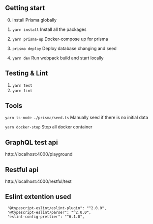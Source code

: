 ## Getting start

0. install Prisma globally

1. `yarn install`
   Install all the packages

1. `yarn prisma-up`
   Docker-compose up for prisma

1. `prisma deploy`
   Deploy database changing and seed

1. `yarn dev`
   Run webpack build and start locally

## Testing & Lint

1. `yarn test`
2. `yarn lint`

## Tools

`yarn ts-node ./prisma/seed.ts`
Manually seed if there is no initial data

`yarn docker-stop`
Stop all docker container

## GraphQL test api

http://localhost:4000/playground

## Restful api

http://localhost:4000/restful/test

## Eslint extention used

```
 "@typescript-eslint/eslint-plugin": "^2.0.0",
 "@typescript-eslint/parser": "^2.0.0",
 "eslint-config-prettier": "^6.1.0",
```
